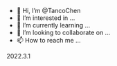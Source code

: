 - 👋 Hi, I’m @TancoChen
- 👀 I’m interested in ...
- 🌱 I’m currently learning ...
- 💞️ I’m looking to collaborate on ...
- 📫 How to reach me ...

<!---
TancoChen/TancoChen is a ✨ special ✨ repository because its `README.md` (this file) appears on your GitHub profile.
You can click the Preview link to take a look at your changes.
--->


2022.3.1
